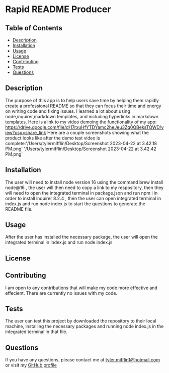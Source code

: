 # Rapid README Producer

## Table of Contents
* [Description](#description)
* [Installation](#installation)
* [Usage](#usage)
* [License](#license)
* [Contributing](#contributing)
* [Tests](#tests)
* [Questions](#questions)
## Description
The purpose of this app is to help users save time by helping them rapidly create a professional README so that they can focus their time and energy   on   writing code and fixing  issues.  I  learned  a lot about using  node,inquirer,markdown templates, and including hyperlinks in markdown templates. Here is alink to my  video    demoing the functionality of my app:   https://drive.google.com/file/d/17rxuHfYTDYamc2heJeu3Zq0QBeksTQWD/view?usp=share_link    Here are  a couple screenshots showing what the product looks like  after the demo test video is complete:'/Users/tylermifflin/Desktop/Screenshot 2023-04-22 at 3.42.18 PM.png'               '/Users/tylermifflin/Desktop/Screenshot 2023-04-22 at 3.42.42 PM.png'              
## Installation
The user will need to install node version 16 using the command brew install node@16 , the user will then need to copy a link to my respository, then they will need to open the integrated terminal in package.json  and run npm i  in  order to install inquirer  8.2.4   ,   then  the user can open integrated terminal  in  index.js and run node index.js  to start the  questions to generate the README  file.
## Usage
After the user has installed the necessary package, the user will open the integrated terminal in index.js and run node index.js
## License

## Contributing
I am open to any contributions that will make my code more effective and effecient. There are currently no issues with my code.
## Tests
The user can test this project by downloaded the repository to their local machine, installing the necessary packages and running node index.js in the integrated terminal in that file.
## Questions
If you have any questions, please contact me at [tyler.mifflin1@hotmail.com](mailto:tyler.mifflin1@hotmail.com) or visit my [GitHub profile](tylermifflin)

